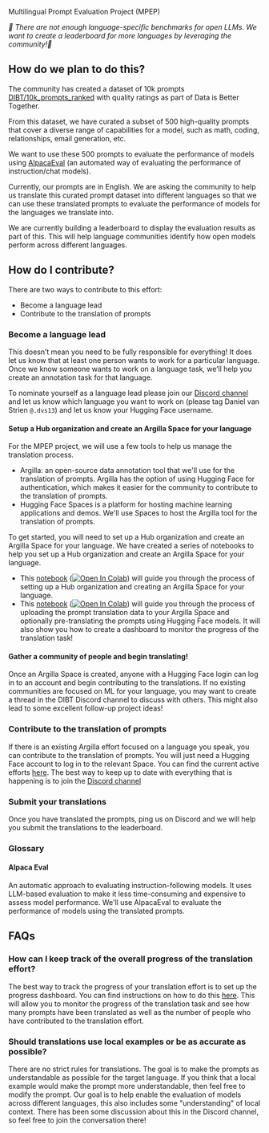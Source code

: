  Multilingual Prompt Evaluation Project (MPEP)

*🏅 There are not enough language-specific benchmarks for open LLMs. We want to create a leaderboard for more languages by leveraging the community!🏅*

## How do we plan to do this?

The community has created a dataset of 10k prompts [DIBT/10k_prompts_ranked](https://huggingface.co/datasets/DIBT/10k_prompts_ranked) with quality ratings as part of Data is Better Together.

From this dataset, we have curated a subset of 500 high-quality prompts that cover a diverse range of capabilities for a model, such as math, coding, relationships, email generation, etc.

We want to use these 500 prompts to evaluate the performance of models using [AlpacaEval](https://github.com/tatsu-lab/alpaca_eval) (an automated way of evaluating the performance of instruction/chat models).

Currently, our prompts are in English. We are asking the community to help us translate this curated prompt dataset into different languages so that we can use these translated prompts to evaluate the performance of models for the languages we translate into.

We are currently building a leaderboard to display the evaluation results as part of this. This will help language communities identify how open models perform across different languages.

## How do I contribute?

There are two ways to contribute to this effort:

- Become a language lead
- Contribute to the translation of prompts

### Become a language lead

This doesn’t mean you need to be fully responsible for everything! It does let us know that at least one person wants to work for a particular language. Once we know someone wants to work on a language task, we’ll help you create an annotation task for that language.

To nominate yourself as a language lead please join our [Discord channel](https://discord.gg/hugging-face-879548962464493619) and let us know which language you want to work on (please tag Daniel van Strien `@.dvs13`) and let us know your Hugging Face username.

#### Setup a Hub organization and create an Argilla Space for your language

For the MPEP project, we will use a few tools to help us manage the translation process.

- Argilla: an open-source data annotation tool that we'll use for the translation of prompts. Argilla has the option of using Hugging Face for authentication, which makes it easier for the community to contribute to the translation of prompts.
- Hugging Face Spaces is a platform for hosting machine learning applications and demos. We'll use Spaces to host the Argilla tool for the translation of prompts.

To get started, you will need to set up a Hub organization and create an Argilla Space for your language. We have created a series of notebooks to help you set up a Hub organization and create an Argilla Space for your language.

- This [notebook](./01_setup_prompt_translation_space.ipynb) (<a href="https://colab.research.google.com/github/huggingface/data-is-better-together/blob/main/prompt_translation/01_setup_prompt_translation_space.ipynb" target="_parent"><img src="https://colab.research.google.com/assets/colab-badge.svg" alt="Open In Colab"/></a>) will guide you through the process of setting up a Hub organization and creating an Argilla Space for your language.
- This [notebook](./02_upload_prompt_translation_data.ipynb) (<a href="https://colab.research.google.com/github/huggingface/data-is-better-together/blob/main/prompt_translation/02_upload_prompt_translation_data.ipynb" target="_parent"><img src="https://colab.research.google.com/assets/colab-badge.svg" alt="Open In Colab"/></a>) will guide you through the process of uploading the prompt translation data to your Argilla Space and optionally pre-translating the prompts using Hugging Face models. It will also show you how to create a dashboard to monitor the progress of the translation task!

#### Gather a community of people and begin translating!

Once an Argilla Space is created, anyone with a Hugging Face login can log in to an account and begin contributing to the translations. If no existing communities are focused on ML for your language, you may want to create a thread in the DIBT Discord channel to discuss with others. This might also lead to some excellent follow-up project ideas!

### Contribute to the translation of prompts

If there is an existing Argilla effort focused on a language you speak, you can contribute to the translation of prompts. You will just need a Hugging Face account to log in to the relevant Space. You can find the current active efforts [here](https://github.com/huggingface/data-is-better-together?tab=readme-ov-file#contribute-translations). The best way to keep up to date with everything that is happening is to join the [Discord channel](https://discord.gg/hugging-face-879548962464493619)

### Submit your translations

Once you have translated the prompts, ping us on Discord and we will help you submit the translations to the leaderboard.

### Glossary

#### Alpaca Eval

An automatic approach to evaluating instruction-following models. It uses LLM-based evaluation to make it less time-consuming and expensive to assess model performance. We'll use AlpacaEval to evaluate the performance of models using the translated prompts.

## FAQs

### How can I keep track of the overall progress of the translation effort?

The best way to track the progress of your translation effort is to set up the progress dashboard. You can find instructions on how to do this [here](./prompt_translation/03_create_dashboard.ipynb). This will allow you to monitor the progress of the translation task and see how many prompts have been translated as well as the number of people who have contributed to the translation effort.

### Should translations use local examples or be as accurate as possible?

There are no strict rules for translations. The goal is to make the prompts as understandable as possible for the target language. If you think that a local example would make the prompt more understandable, then feel free to modify the prompt. Our goal is to help enable the evaluation of models across different languages, this also includes some "understanding" of local context. There has been some discussion about this in the Discord channel, so feel free to join the conversation there!

